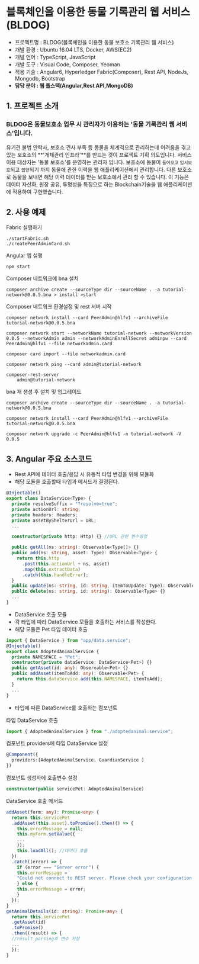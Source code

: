 # 블록체인을 이용한 동물 기록관리 웹 서비스(BLDOG)

- 프로젝트명 : BLDOG(블록체인을 이용한 동물 보호소 기록관리 웹 서비스)
- 개발 환경 : Ubuntu 16.04 LTS, Docker, AWS(EC2)
- 개발 언어 : TypeScript, JavaScript
- 개발 도구 : Visual Code, Composer, Yeoman
- 적용 기술 : Angular6, Hyperledger Fabric(Composer), Rest API, NodeJs, Mongodb, Bootstrap
- **담당 분야 : 웹 풀스택(Angular,Rest API,MongoDB)**

## 1. 프로젝트 소개

### BLDOG은 동물보호소 업무 시 관리자가 이용하는 '동물 기록관리 웹 서비스'입니다.<BR>

유기견 불법 안락사, 보호소 견사 부족 등 동물을 체계적으로 관리하는데 어려움을 겪고 있는 보호소의 **'개체관리 인프라'**를 만드는 것이 프로젝트 기획 의도입니다.
서비스 이용 대상자는 '동물 보호소'를 운영하는 관리자 입니다. 보호소에 동물이 `들어오고` `임시보호`되고 `입양`되기 까지 동물에 관한 이력을 웹 애플리케이션에서 관리합니다. 다른 보호소로 동물을 보내면 해당 이력 데이터를 받는 보호소에서 관리 할 수 있습니다. 이 기능은 데이터 자산화, 원장 공유, 투명성을 특징으로 하는 Blockchain기술을 웹 애플리케이션에 적용하여 구현했습니다.

## 2. 사용 예제

Fabric 실행하기

```
./startFabric.sh
./createPeerAdminCard.sh
```

Angular 앱 실행

```
npm start
```

Composer 네트워크에 bna 설치

```
composer archive create --sourceType dir --sourceName . -a tutorial-network@0.0.5.bna > install >start
```

Composer 네트워크 환경설정 및 rest 서버 시작

```
composer network install --card PeerAdmin@hlfv1 --archiveFile tutorial-network@0.0.5.bna

composer network start --networkName tutorial-network --networkVersion 0.0.5 --networkAdmin admin --networkAdminEnrollSecret adminpw --card PeerAdmin@hlfv1 --file networkadmin.card

composer card import --file networkadmin.card

composer network ping --card admin@tutorial-network

composer-rest-server
	admin@tutorial-network
```

bna 재 생성 후 설치 및 업그레이드

```
composer archive create --sourceType dir --sourceName . -a tutorial-network@0.0.5.bna

composer network install --card PeerAdmin@hlfv1 --archiveFile tutorial-network@0.0.5.bna

composer network upgrade -c PeerAdmin@hlfv1 -n tutorial-network -V 0.0.5

```

## 3. Angular 주요 소스코드

- Rest API에 데이터 호출/응답 시 유동적 타입 변경을 위해 모듈화
- 해당 모듈을 호출할때 타입과 메서드가 결정된다.

```typescript
@Injectable()
export class DataService<Type> {
  private resolveSuffix = "?resolve=true";
  private actionUrl: string;
  private headers: Headers;
  private assetByShelterUrl = URL;
  ...

  constructor(private http: Http) {} //URL 관련 변수설정

  public getAll(ns: string): Observable<Type[]> {}
  public add(ns: string, asset: Type): Observable<Type> {
    return this.http
      .post(this.actionUrl + ns, asset)
      .map(this.extractData)
      .catch(this.handleError);
  }
  public update(ns: string, id: string, itemToUpdate: Type): Observable<Type> {}
  public delete(ns: string, id: string): Observable<Type> {}
  ...
}
```

- DataService 호출 모듈
- 각 타입에 따라 DataService 모듈을 호출하는 서비스를 작성한다.
- 해당 모듈은 Pet 타입 데이터 호출

```typescript
import { DataService } from "app/data.service";
@Injectable()
export class AdoptedAnimalService {
  private NAMESPACE = "Pet";
  constructor(private dataService: DataService<Pet>) {}
  public getAsset(id: any): Observable<Pet> {}
  public addAsset(itemToAdd: any): Observable<Pet> {
    return this.dataService.add(this.NAMESPACE, itemToAdd);
  }
  ...
}
```

- 타입에 따른 DataService를 호출하는 컴포넌트

타입 DataService 호출

```typescript
import { AdoptedAnimalService } from "./adoptedanimal.service";
```

컴포넌트 providers에 타입 DataService 설정

```typescript
@Component({
  providers:[AdoptedAnimalService, GuardianService ]
})
```

컴포넌트 생성자에 호출변수 설정

```typescript
constructor(public servicePet: AdoptedAnimalService)
```

DataService 호출 메서드

```typescript
addAsset(form: any): Promise<any> {
  return this.servicePet
  .addAsset(this.asset).toPromise().then(() => {
    this.errorMessage = null;
    this.myForm.setValue({
    ...
    });
    this.loadAll(); //데이터 호출
  })
  .catch((error) => {
    if (error === "Server error") {
    this.errorMessage =
    "Could not connect to REST server. Please check your configuration details";
    } else {
    this.errorMessage = error;
    }
  });
}
getAnimalDetails(id: string): Promise<any> {
  return this.servicePet
  .getAsset(id)
  .toPromise()
  .then((result) => {
  //result parsing후 변수 저장
  ...
  });
}
```

<!-- 개발 환경 설정 방법, 기여 방법, 변경 로그, 라이센스 및 작성자 정보를 포함해야 한다. -->

<!-- <ul>
  <li> 유기동물 개체 증가로 보호소 견사 부족 </li>
  <li> 안락사 </li>
  <li> 운영 자금이 부족해 기부금 확립 필요 </li>
</ul>

버려지는 유기동물의 개체수 또한 증가하고 있습니다. <BR>
보호소의 역할이 더욱 막중해지고 있지만 관리에 필요한 **기술적 인프라가 부족**합니다.
많은 동물 보호소가 열악한 환경에서 동물을 관리하고 있고, 모자란 운영비로 인해 정부의 지원과 기부를 받으며 운영하고 있는 상황입니다. <BR>
어려운 사정으로 인해 불법적으로 안락사를 시행하는 보호소가 상당수입니다. <BR>
우리 팀은 동물 보호소가 갖고있는 고민을 기술 인프라로 해결하고자 했습니다. <BR>
블록체인 기술을 적용하여 **기부금, 동물 관리 업무시 남기는 기록물을 투명하게 공고히 저장하도록** 했습니다. -->

<!-- ### 프로젝트 시스템 구조

![bldog system img](/bldog-system.jpg)

### 팀 기술 포지션

| Name | Description             | Social                              |
| ---- | ----------------------- | ----------------------------------- |
| hako | 웹 서비스 구현          | [github](https://github.com/OHHAKO) |
| 김OO | 웹 페이지 UI,UX         |                                     |
| 이OO | Block-Chain 및 AWS 환경 |                                     |
| 정OO | Block-Chain 및 AWS 환경 |                                     | -->

<!--
[수행 역할 설명]
프로젝트에서 웹 서비스 부문을 풀 스택으로 담당했습니다. 프론트단은 Typescript 언어를 기반으로 동작하는 Angular 프론트 프레임워크를 사용했고 “Angular Assentials” 도서를 참고하여 프로그래밍 했습니다. Node Package Manager 사용, 네트워크 기능 접근이 용이한 CLI 그리고 Hyperledger Fabric와 관련된 모듈을 Angular에 로드하는 작업을 Docker를 통해 진행해야 했는데 서버를 통합적으로 편리하게 관리하기 위해 Ubuntu Linux 환경에서 개발을 진행했습니다.
서비스에서 웹이 출력하는 데이터는 두 가지로 나누어집니다. 프로젝트 취지에 맞게 ‘자산화’한 데이터와 일반 데이터입니다. 동물관련 정보와 기부금 정보에 해당하는 자산 데이터는 Hyperledger Fabric에 의해 Couch DB에 저장되고 그 이외의 데이터는 MongoDB에 저장했습니다. 연관된 정보를 프로그래머가 한눈에 파악하기 쉬운 Object형 데이터를 저장하기 위해 MongoDB(Nosql)를 사용했습니다. 팀원이 데이터베이스에 필요 정보를 추가하고 수정할 수 있도록 해당 데이터베이스를 Atlas (Cloud service)에 생성했습니다. 두 데이터베이스에 접근해 유저 호출에 따른 응답을 제공하는 Rest API를 구현했습니다.
Rest API는 앱에서 http 비동기식으로 Database 데이터를 호출했고 응답받은 데이터를 태그에 바인딩 합니다. 응답 데이터를 바인딩 하기 전, DB에 저장된 객체를 가장 작은 단위로 파싱 하고 변수에 저장해야 하는데, Typescript의 특성 상 모든 변수의 타입을 명시해야 했습니다. 그러다 같은 변수타입의 데이터를 여러 컴포넌트에서 반복해 호출하는 것을 알게 되었고 반복되는 변수의 집합을 namespace단위로 구성하여 의존성 모듈을 만들었고 사용하는 컴포넌트에서 모듈을 이용하도록 했습니다. Angular를 사용하면서 가장 매력을 느꼈던 부분은, 사용하는 컴포넌트가 많아질수록 리소스 구조가 점점 복잡해지는 문제를 Routing에서 컴포넌트 간 관계를 명시해 해결할 수 있다는 점 이었습니다. -->

<!--
### Directory 설명

- SRC\lib\logic.js , SRC\models\org.example.mynetwork.cto , SRC\permissions.acl , SRC\queries.qry
  js, cto, acl, qry 파일을 기반으로 배포가능한 아카이브 파일 tutorial-network@[version].bna 생성.
- SRC\package.json
  Version, Script, Dependency 관리
- SRC\networkadmin.card
  블록체인 네트워크에 연결하는데 필요한 모든 정보를 제공
- SRC\bldog-app
  웹 애플리케이션 프로젝트 폴더
- SRC\bldog-app\dbService
  Atlas mongodb와 웹 애플리케이션 연동을 위한 Rest Server(nodejs) 데이터
- SRC\bldog-app\src\app\org.example.mynetwork.ts
  블록체인 model 코드
- SRC\bldog-app\src\app\org.hyperledger.composer.system.ts
  블록체인과 웹 애플리케이션 연동 정보 -->

```

```
